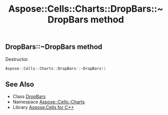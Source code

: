 ﻿---
title: Aspose::Cells::Charts::DropBars::~DropBars method
linktitle: ~DropBars
second_title: Aspose.Cells for C++ API Reference
description: 'Aspose::Cells::Charts::DropBars::~DropBars method. Destructor in C++.'
type: docs
weight: 200
url: /cpp/aspose.cells.charts/dropbars/~dropbars/
---
## DropBars::~DropBars method


Destructor.

```cpp
Aspose::Cells::Charts::DropBars::~DropBars()
```

## See Also

* Class [DropBars](../)
* Namespace [Aspose::Cells::Charts](../../)
* Library [Aspose.Cells for C++](../../../)
